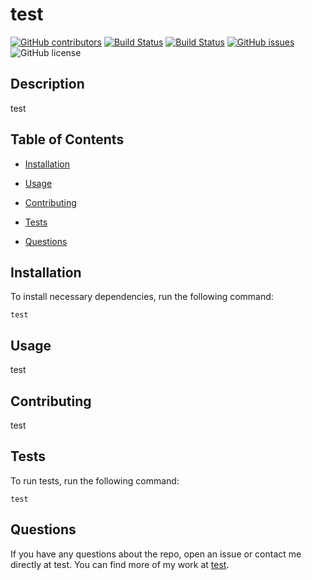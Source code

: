 # test
  [![GitHub contributors](https://img.shields.io/github/contributors/test/test.svg)](https://GitHub.com/test/test/graphs/contributors/)
  [![Build Status](https://img.shields.io/github/forks/test/test.svg)](https://github.com/test/test/network/)
  [![Build Status](https://img.shields.io/github/stars/test/test.svg)](https://github.com/test/test/)
  [![GitHub issues](https://img.shields.io/github/issues/test/test.svg)](https://GitHub.com/test/test/issues/)
  ![GitHub license](https://img.shields.io/badge/license-MIT-blue.svg)


## Description

test

## Table of Contents 

* [Installation](#installation)

* [Usage](#usage)

* [Contributing](#contributing)

* [Tests](#tests)

* [Questions](#questions)

## Installation

To install necessary dependencies, run the following command:

```
test
```

## Usage

test


  
## Contributing

test

## Tests

To run tests, run the following command:

```
test
```

## Questions

If you have any questions about the repo, open an issue or contact me directly at test. You can find more of my work at [test](https://github.com/test/).
